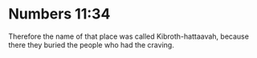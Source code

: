 # Numbers 11:34

Therefore the name of that place was called Kibroth-hattaavah, because there they buried the people who had the craving.
